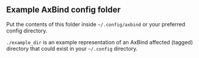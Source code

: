 ## Example AxBind config folder

Put the contents of this folder inside `~/.config/axbind` or your preferred config directory.

`./example_dir` is an example representation of an AxBind affected (tagged) directory that could exist in your `~/.config` directory.
